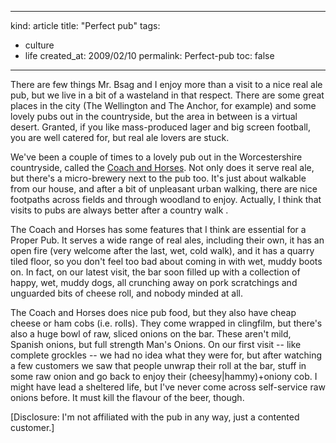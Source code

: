 -----
kind: article
title: "Perfect pub"
tags:
- culture
- life
created_at: 2009/02/10
permalink: Perfect-pub
toc: false
-----

<p>There are few things Mr. Bsag and I enjoy more than a visit to a nice real ale pub, but we live in a bit of a wasteland in that respect. There are some great places in the city (The Wellington and The Anchor, for example) and some lovely pubs out in the countryside, but the area in between is a virtual desert. Granted, if you like mass-produced lager and big screen football, you are well catered for, but real ale lovers are stuck.</p>

<p>We've been a couple of times to a lovely pub out in the Worcestershire countryside, called the <a href="http://www.coachandhorsesinn.co.uk/index.html">Coach and Horses</a>. Not only does it serve real ale, but there's a micro-brewery next to the pub too. It's just about walkable from our house, and after a bit of unpleasant urban walking, there are nice footpaths across fields and through woodland to enjoy. Actually, I think that visits to pubs are always better after a country walk .</p>

<p>The Coach and Horses has some features that I think are essential for a Proper Pub. It serves a wide range of real ales, including their own, it has an open fire (very welcome after the last, wet, cold walk), and it has a quarry tiled floor, so you don't feel too bad about coming in with wet, muddy boots on. In fact, on our latest visit, the bar soon filled up with a collection of happy, wet, muddy dogs, all crunching away on pork scratchings and unguarded bits of cheese roll, and nobody minded at all.</p>

<p>The Coach and Horses does nice pub food, but they also have cheap cheese or ham cobs (i.e. rolls). They come wrapped in clingfilm, but there's also a huge bowl of raw, sliced onions on the bar. These aren't mild, Spanish onions, but full strength Man's Onions. On our first visit -- like complete grockles -- we had no idea what they were for, but after watching a few customers we saw that people unwrap their roll at the bar, stuff in some raw onion and go back to enjoy their (cheesy|hammy)+oniony cob. I might have lead a sheltered life, but I've never come across self-service raw onions before. It must kill the flavour of the beer, though.</p>

<p>[Disclosure: I'm not affiliated with the pub in any way, just a contented customer.]</p>


